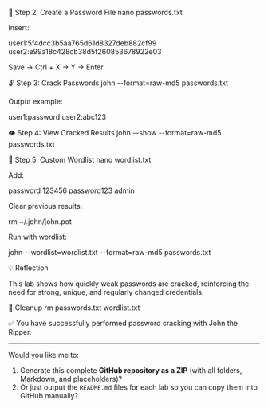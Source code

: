 📄 Step 2: Create a Password File
nano passwords.txt


Insert:

user1:5f4dcc3b5aa765d61d8327deb882cf99
user2:e99a18c428cb38d5f260853678922e03


Save → Ctrl + X → Y → Enter

🔓 Step 3: Crack Passwords
john --format=raw-md5 passwords.txt


Output example:

user1:password
user2:abc123

👁️ Step 4: View Cracked Results
john --show --format=raw-md5 passwords.txt

🧾 Step 5: Custom Wordlist
nano wordlist.txt


Add:

password
123456
password123
admin


Clear previous results:

rm ~/.john/john.pot


Run with wordlist:

john --wordlist=wordlist.txt --format=raw-md5 passwords.txt

💡 Reflection

This lab shows how quickly weak passwords are cracked, reinforcing the need for strong, unique, and regularly changed credentials.

🧹 Cleanup
rm passwords.txt wordlist.txt


✅ You have successfully performed password cracking with John the Ripper.


---

Would you like me to:
1. Generate this complete **GitHub repository as a ZIP** (with all folders, Markdown, and placeholders)?  
2. Or just output the `README.md` files for each lab so you can copy them into GitHub manually?
